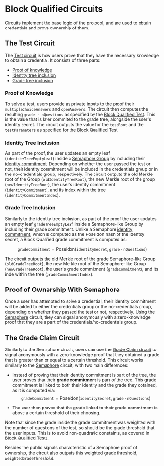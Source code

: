 # Block Qualified Circuits

Circuits implement the base logic of the protocol, and are used to obtain credentials and prove ownership of them.

## The Test Circuit
The [Test circuit](../../packages/circuits/circuits/test.circom) is how users prove that they have the necessary knowledge to obtain a credential. It consists of three parts:
- [Proof of knowledge](#proof-of-knowledge)
- [Identity tree inclusion](#identity-tree-inclusion)
- [Grade tree inclusion](#grade-tree-inclusion)

### Proof of Knowledge
To solve a test, users provide as private inputs to the proof their `multipleChoiceAnswers` and `openAnswers`. The circuit then computes the resulting `grade ⋅ nQuestions` as specified by the [Block Qualified Test](block-qualified-tests.md). This is the value that is later commited to the grade tree, alongside the user's identity secret. The circuit outputs the value for the `testRoot` and the `testParameters` as specified for the Block Qualified Test.

### Identity Tree Inclusion
As part of the proof, the user updates an empty leaf (`identityTreeEmptyLeaf`) inside a [Semaphore Group](http://semaphore.appliedzkp.org/docs/guides/groups) by including their [identity commitment](http://semaphore.appliedzkp.org/docs/glossary#semaphore-identity). Depending on whether the user passed the test or not, their identity commitment will be included in the credentials group or in the no-credentials group, respectively. The circuit outputs the old Merkle root of the Group (`oldIdentityTreeRoot`), the new Merkle root of the group (`newIdentityTreeRoot`), the user's identity commitment (`identityCommitment`), and its index within the tree (`identityCommitmentIndex`).

### Grade Tree Inclusion
Similarly to the identity tree inclusion, as part of the proof the user updates an empty leaf `gradeTreeEmptyLeaf` inside a Semaphore-like Group by including their grade commitment. Unlike a Semaphore [identity commitment](http://semaphore.appliedzkp.org/docs/guides/identities#create-identities), which is computed as the Poseidon hash of the identity secret, a Block Qualified grade commitment is computed as:

$$
    \texttt{gradeCommitment} = \textrm{Poseidon}(\texttt{identitySecret}, \texttt{grade} \cdot \texttt{nQuestions})
$$

The circuit outputs the old Merkle root of the grade Semaphore-like Group (`oldGradeTreeRoot`), the new Merkle root of the Semaphore-like Group (`newGradeTreeRoot`), the user's grade commitment (`gradeCommitment`), and its inde within the tree (`gradeCommitmentIndex`).

## Proof of Ownership With Semaphore
Once a user has attempted to solve a credential, their identity commitment will be added to either the credentials group or the no-credentials group, depending on whether they passed the test or not, respectively. Using the [Semaphore](http://semaphore.appliedzkp.org/docs/technical-reference/circuits) circuit, they can signal anonymously with a zero-knowledge proof that they are a part of the credentials/no-credentials group.

## The Grade Claim Circuit
Similarly to the Semaphore circuit, users can use the [Grade Claim circuit](../../packages/circuits/circuits/grade_claim.circom) to signal anonymously with a zero-knowledge proof that they obtained a grade that is greater than or equal to a certain threshold. This circuit works similarly to the [Semaphore](http://semaphore.appliedzkp.org/docs/technical-reference/circuits) circuit, with two main differences:

- Instead of proving that their identity commitment is part of the tree, the user proves that their **grade commitment** is part of the tree. This grade commitment is linked to both their identity and the grade they obtained, as it is computed via: 
    $$
        \texttt{gradeCommitment} = \textrm{Poseidon}(\texttt{identitySecret}, \texttt{grade} \cdot \texttt{nQuestions})
    $$

- The user then proves that the grade linked to their grade commitment is above a certain threshold of their choosing.

Note that since the grade inside the grade commitment was weighted with the number of questions of the test, so should be the grade threshold that the user inputs. This is to avoid non-quadratic constaints, as covered in [Block Qualified Tests](block-qualified-tests.md).

Besides the public signals characteristic of a Semaphore proof of ownership, the circuit also outputs this weighted grade threshold, `weightedGradeThreshold`.
